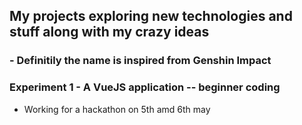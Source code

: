 ## My projects exploring new technologies and stuff along with my crazy ideas 
### - Definitily the name is inspired from Genshin Impact
### Experiment 1 - A VueJS application -- beginner coding
* Working for a hackathon on 5th amd 6th may
